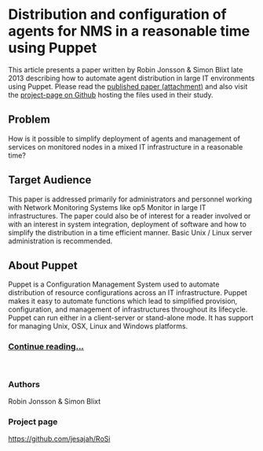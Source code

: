 # Distribution and configuration of agents for NMS in a reasonable time using Puppet

This article presents a paper written by Robin Jonsson & Simon Blixt late 2013 describing how to automate agent distribution in large IT environments using Puppet. Please read the [published paper (attachment)](attachments/7176499/7471202.pdf) and also visit the [project-page on Github](https://github.com/jesajah/RoSi) hosting the files used in their study.

## Problem

How is it possible to simplify deployment of agents and management of services on monitored nodes in a mixed IT infrastructure in a reasonable time?

## Target Audience

This paper is addressed primarily for administrators and personnel working with Network Monitoring Systems like op5 Monitor in large IT infrastructures. The paper could also be of interest for a reader involved or with an interest in system integration, deployment of software and how to simplify the distribution in a time efficient manner. Basic Unix / Linux server administration is recommended.

## About Puppet

Puppet is a Configuration Management System used to automate distribution of resource configurations across an IT infrastructure. Puppet makes it easy to automate functions which lead to simplified provision, configuration, and management of infrastructures throughout its lifecycle. Puppet can run either in a client-server or stand-alone mode. It has support for managing Unix, OSX, Linux and Windows platforms.

### [Continue reading...](attachments/7176499/7471202.pdf)

 

### Authors

Robin Jonsson & Simon Blixt

### Project page

https://github.com/jesajah/RoSi

